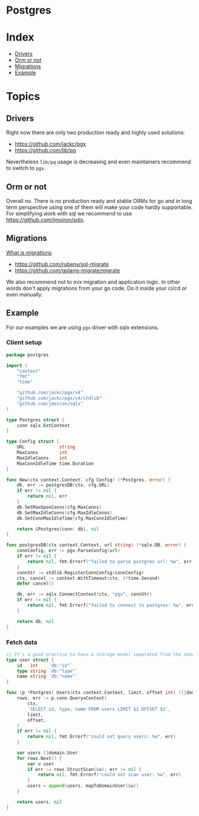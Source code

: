 # Postgres

# Index

* [Drivers](#drivers)
* [Orm or not](#orm-or-not)
* [Migrations](#migrations)
* [Example](#example)

# Topics


## Drivers
Right now there are only two production ready and highly used solutions:
* https://github.com/jackc/pgx
* https://github.com/lib/pq

Nevertheless `lib/pq` usage is decreasing and even maintainers recommend to switch to `pgx`.

## Orm or not
Overall no. There is no production ready and stable ORMs for go and in long term perspective using one of them will make your code hardly supportable. For simplifying work with sql we recommend to use https://github.com/jmoiron/sqlx.

## Migrations
[What is migrations](https://en.wikipedia.org/wiki/Schema_migration)
* https://github.com/rubenv/sql-migrate
* https://github.com/golang-migrate/migrate

We also recommend not to mix migration and application logic. In other words don't apply migrations from your go code. Do it inside your ci/cd or even manually.

## Example
For our examples we are using `pgx` driver with sqlx extensions.

### Client setup
```go
package postgres

import (
	"context"
	"fmt"
	"time"

	"github.com/jackc/pgx/v4"
	"github.com/jackc/pgx/v4/stdlib"
	"github.com/jmoiron/sqlx"
)

type Postgres struct {
	conn sqlx.ExtContext
}

type Config struct {
	URL             string
	MaxConns        int          
	MaxIdleConns    int          
	MaxConnIdleTime time.Duration
}

func New(ctx context.Context, cfg Config) (*Postgres, error) {
	db, err := postgresDB(ctx, cfg.URL)
	if err != nil {
		return nil, err
	}
	db.SetMaxOpenConns(cfg.MaxConns)
	db.SetMaxIdleConns(cfg.MaxIdleConns)
	db.SetConnMaxIdleTime(cfg.MaxConnIdleTime)

	return &Postgres{conn: db}, nil
}

func postgresDB(ctx context.Context, url string) (*sqlx.DB, error) {
	connConfig, err := pgx.ParseConfig(url)
	if err != nil {
		return nil, fmt.Errorf("failed to parse postgres url: %w", err)
	}
	connStr := stdlib.RegisterConnConfig(connConfig)
	ctx, cancel := context.WithTimeout(ctx, 5*time.Second)
	defer cancel()

	db, err := sqlx.ConnectContext(ctx, "pgx", connStr)
	if err != nil {
		return nil, fmt.Errorf("failed to connect to postgres: %w", err)
	}

	return db, nil
}
```

### Fetch data
```go
// It's a good practice to have a storage model separated from the domain one.
type user struct {
    id   int    `db:"id"`
    type string `db:"type"`
    name string `db:"name"`
}

func (p *Postgres) Users(ctx context.Context, limit, offset int) ([]domain.User, error) {
	rows, err := p.conn.QueryxContext(
		ctx,
		`SELECT id, type, name FROM users LIMIT $1 OFFSET $2`,
		limit,
		offset,
	)
	if err != nil {
		return nil, fmt.Errorf("could not query users: %w", err)
	}

	var users []domain.User
	for rows.Next() {
		var u user
		if err := rows.StructScan(&u); err != nil {
			return nil, fmt.Errorf("could not scan user: %w", err)
		}
		users = append(users, mapToDomainUser(&u))
	}

	return users, nil
}
```

